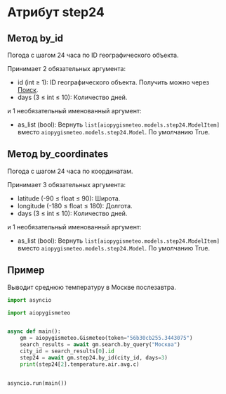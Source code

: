 # Атрибут step24

## Метод by_id

Погода с шагом 24 часа по ID географического объекта.

Принимает 2 обязательных аргумента:

- id (int ≥ 1): ID географического объекта. Получить можно через [Поиск](search.md).
- days (3 ≤ int ≤ 10): Количество дней.

и 1 необязательный именованный аргумент:

- as_list (bool): Вернуть `list[aiopygismeteo.models.step24.ModelItem]` вместо `aiopygismeteo.models.step24.Model`. По умолчанию True.

## Метод by_coordinates

Погода с шагом 24 часа по координатам.

Принимает 3 обязательных аргумента:

- latitude (-90 ≤ float ≤ 90): Широта.
- longitude (-180 ≤ float ≤ 180): Долгота.
- days (3 ≤ int ≤ 10): Количество дней.

и 1 необязательный именованный аргумент:

- as_list (bool): Вернуть `list[aiopygismeteo.models.step24.ModelItem]` вместо `aiopygismeteo.models.step24.Model`. По умолчанию True.

## Пример

Выводит среднюю температуру в Москве послезавтра.

```python
import asyncio

import aiopygismeteo


async def main():
    gm = aiopygismeteo.Gismeteo(token="56b30cb255.3443075")
    search_results = await gm.search.by_query("Москва")
    city_id = search_results[0].id
    step24 = await gm.step24.by_id(city_id, days=3)
    print(step24[2].temperature.air.avg.c)


asyncio.run(main())
```
